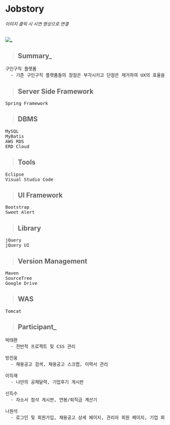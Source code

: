 # Jobstory

###### 이미지 클릭 시 시연 영상으로 연결
[![_](https://user-images.githubusercontent.com/43169472/50580182-eca6a580-0e8e-11e9-8f71-529abe5099d8.PNG)](https://www.youtube.com/watch?v=1LxRe6rdy_c&t=20s)

> ## Summary_
<pre>
구인구직 플랫폼
  - 기존 구인구직 플랫폼들의 장점은 부각시키고 단점은 제거하여 UX의 효율을 제고
</pre>

> ## Server Side Framework
<pre>
Spring Framework
</pre>

> ## DBMS
<pre>
MySQL
MyBatis 
AWS RDS
ERD Cloud
</pre>  

> ## Tools
<pre>
Eclipse
Visual Studio Code
</pre>

> ## UI Framework
<pre>
Bootstrap
Sweet Alert
</pre>

> ## Library
<pre>
jQuery
jQuery UI
</pre>

> ## Version Management
<pre>
Maven
SourceTree
Google Drive
</pre>

> ## WAS
<pre>
Tomcat
</pre>

> ## Participant_
<pre>
박태환
  - 전반적 프로젝트 및 CSS 관리
  
방진웅
  - 채용공고 검색, 채용공고 스크랩, 이력서 관리
  
이득재
  - 나만의 공채달력, 기업후기 게시판
  
신득수
  - 자소서 첨삭 게시판, 연봉/퇴직금 계산기
  
나원석
  - 로그인 및 회원가입, 채용공고 상세 페이지, 관리자 회원 페이지, 기업 회원 페이지
</pre>




